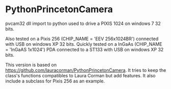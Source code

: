 # PythonPrincetonCamera
pvcam32 dll import to python
used to drive a PIXIS 1024 on windows 7 32 bits.

Also tested on a Pixis 256 (CHIP_NAME = 'EEV  256x1024BR') connected with USB on windows XP 32 bits.
Quickly tested on a InGaAs (CHIP_NAME = 'InGaAS    1x1024') PDA connected to a ST133 with USB on windows XP 32 bits.

This version is based on https://github.com/lauracorman/PythonPrincetonCamera. It tries to keep the class's functions compatibles to Laura Corman but add features. It also include a subclass for Pixis 256 as an example.

